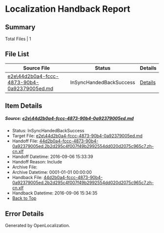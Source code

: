 # <a name='report-top'></a> Localization Handback Report

## Summary
 Total Files | 1

## File List
 Source File | Status | Details 
 ----------- | ------ | ------- 
 [e2e\44d2b0a4-fccc-4873-90b4-0a92379005ed.md](https://github.com/OpenLocalizationTestOrg/ol-test0/blob/eb33ee90a68308c3bcf654619b2e63b9bc807b20/e2e/44d2b0a4-fccc-4873-90b4-0a92379005ed.md) | InSyncHandedBackSuccess | [Details](#e8db9b263882b0fdf12a3e73673e772e0caac8ef2)

## Item Details
##### <a name='e8db9b263882b0fdf12a3e73673e772e0caac8ef2'></a> Source: [e2e\44d2b0a4-fccc-4873-90b4-0a92379005ed.md](https://github.com/OpenLocalizationTestOrg/ol-test0/blob/eb33ee90a68308c3bcf654619b2e63b9bc807b20/e2e/44d2b0a4-fccc-4873-90b4-0a92379005ed.md)
* Status: InSyncHandedBackSuccess
* Target File: [e2e\44d2b0a4-fccc-4873-90b4-0a92379005ed.md](https://github.com/OpenLocalizationTestOrg/ol-test0-zhcn/blob/598a805006e1758aabcaf933796e4d12df194341/e2e/44d2b0a4-fccc-4873-90b4-0a92379005ed.md)
* Handoff File: [44d2b0a4-fccc-4873-90b4-0a92379005ed.2b2d295c4f007f49b2992554dd020d2075c965c7.zh-cn.xlf](https://github.com/OpenLocalizationTestOrg/ol-test0-handoff/blob/137c2fab44c5ebd3afa87b027aa5a03f5ef92ea8/ol-handoff/OpenLocalizationTestOrg/ol-test0-zhcn/ci/ht/44d2b0a4-fccc-4873-90b4-0a92379005ed.2b2d295c4f007f49b2992554dd020d2075c965c7.zh-cn.xlf)
* Handoff Datetime: 2016-09-06 15:33:39
* Handoff Reason: Include
* Archive File: 
* Archive Datetime: 0001-01-01 00:00:00
* Handback File: [44d2b0a4-fccc-4873-90b4-0a92379005ed.2b2d295c4f007f49b2992554dd020d2075c965c7.zh-cn.xlf](https://github.com/OpenLocalizationTestOrg/ol-test0-handback/blob/487c9394147772f64e2fe1592f267cdede14adc0/ol-handback/OpenLocalizationTestOrg/ol-test0-zhcn/ci/ht/44d2b0a4-fccc-4873-90b4-0a92379005ed.2b2d295c4f007f49b2992554dd020d2075c965c7.zh-cn.xlf)
* Handback Datetime: 2016-09-06 15:34:35
* [Back to Top](#report-top)


## Error Details

Generated by OpenLocalization.

